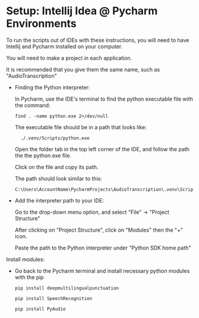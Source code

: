 # Setup: Intellij Idea @ Pycharm Environments

To run the scripts out of IDEs with these instructions, you will need to have Intellij and Pycharm installed on your computer. 

You will need to make a project in each application. 

It is recommended that you give them the same name, such as "AudioTranscription"

- Finding the Python interpreter:
  
  In Pycharm, use the IDE's terminal to find the python executable file with the command:

      find . -name python.exe 2>/dev/null

  The executable file should be in a path that looks like:

        ./.venv/Scripts/python.exe

  Open the folder tab in the top left corner of the IDE, and follow the path the the python.exe file.

  Click on the file and copy its path.

  The path should look similar to this:

      C:\Users\AccountName\PycharmProjects\AudioTranscription\.venv\Scripts\python.exe

- Add the interpreter path to your IDE:

  Go to the drop-down menu option, and select "File" -> "Project Structure"

  After clicking on "Project Structure", click on "Modules" then the "+" icon.

  Paste the path to the Python interpreter under "Python SDK home path"

Install modules:

- Go back to the Pycharm terminal and install necessary python modules with the pip

      pip install deepmultilingualpunctuation

      pip install SpeechRecognition

      pip install PyAudio

